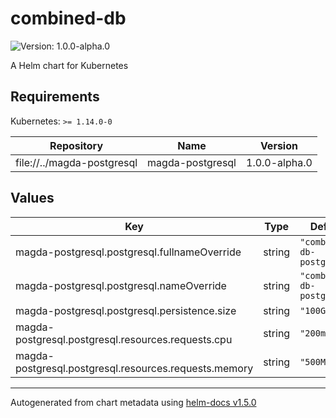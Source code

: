 # combined-db

![Version: 1.0.0-alpha.0](https://img.shields.io/badge/Version-1.0.0--alpha.0-informational?style=flat-square)

A Helm chart for Kubernetes

## Requirements

Kubernetes: `>= 1.14.0-0`

| Repository | Name | Version |
|------------|------|---------|
| file://../magda-postgresql | magda-postgresql | 1.0.0-alpha.0 |

## Values

| Key | Type | Default | Description |
|-----|------|---------|-------------|
| magda-postgresql.postgresql.fullnameOverride | string | `"combined-db-postgresql"` |  |
| magda-postgresql.postgresql.nameOverride | string | `"combined-db-postgresql"` |  |
| magda-postgresql.postgresql.persistence.size | string | `"100Gi"` |  |
| magda-postgresql.postgresql.resources.requests.cpu | string | `"200m"` |  |
| magda-postgresql.postgresql.resources.requests.memory | string | `"500Mi"` |  |

----------------------------------------------
Autogenerated from chart metadata using [helm-docs v1.5.0](https://github.com/norwoodj/helm-docs/releases/v1.5.0)
